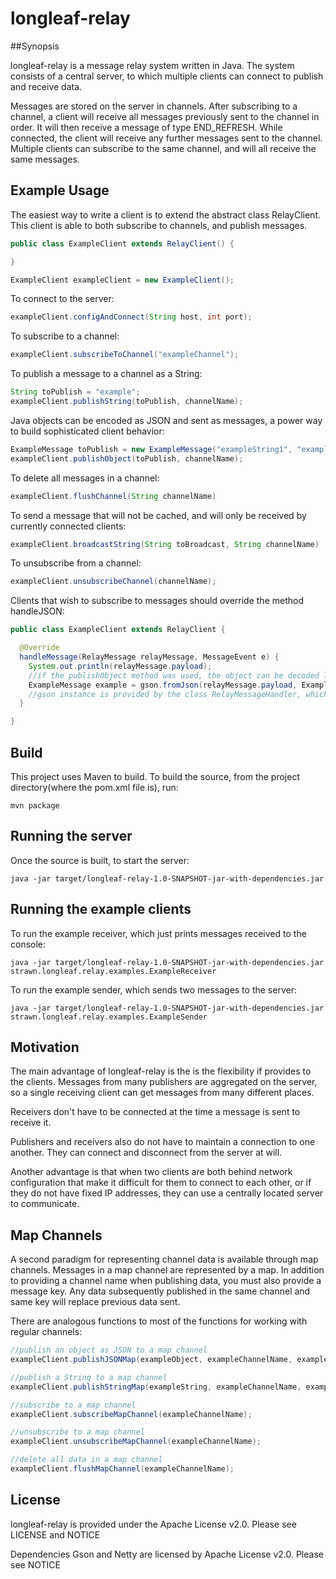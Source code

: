 # longleaf-relay

##Synopsis 

longleaf-relay is a message relay system written in Java. The system consists of a central server, to which multiple clients can connect to publish and receive data.

Messages are stored on the server in channels. After subscribing to a channel, a client will receive all messages previously sent to the channel in order. It will then receive a message of type END_REFRESH. While connected, the client will receive any further messages sent to the channel. Multiple clients can subscribe to the same channel, and will all receive the same messages.

## Example Usage

The easiest way to write a client is to extend the abstract class RelayClient. This client is able to both subscribe to channels, and publish messages.
```java
public class ExampleClient extends RelayClient() {

}

ExampleClient exampleClient = new ExampleClient();

```
To connect to the server: 
```java
exampleClient.configAndConnect(String host, int port);
```

To subscribe to a channel:
```java
exampleClient.subscribeToChannel("exampleChannel"); 
```
To publish a message to a channel as a String:
```java
String toPublish = "example";
exampleClient.publishString(toPublish, channelName);
```

Java objects can be encoded as JSON and sent as messages, a power way to build sophisticated client behavior:
```java
ExampleMessage toPublish = new ExampleMessage("exampleString1", "exampleString2");
exampleClient.publishObject(toPublish, channelName);
```

To delete all messages in a channel:
```java 
exampleClient.flushChannel(String channelName)
```
To send a message that will not be cached, and will only be received by currently connected clients: 
```java
exampleClient.broadcastString(String toBroadcast, String channelName)
```

To unsubscribe from a channel:
```java
exampleClient.unsubscribeChannel(channelName);
```

Clients that wish to subscribe to messages should override the method handleJSON:

```java
public class ExampleClient extends RelayClient {

  @Override
  handleMessage(RelayMessage relayMessage, MessageEvent e) {
    System.out.println(relayMessage.payload);
    //if the publishObject method was used, the object can be decoded like this:
    ExampleMessage example = gson.fromJson(relayMessage.payload, ExampleMessage.class);
    //gson instance is provided by the class RelayMessageHandler, which RelayClient Extends
  }

}
```

## Build

This project uses Maven to build. To build the source, from the project directory(where the pom.xml file is), run:
 
```console
mvn package
```

## Running the server

Once the source is built, to start the server:

```console
java -jar target/longleaf-relay-1.0-SNAPSHOT-jar-with-dependencies.jar
```
## Running the example clients

To run the example receiver, which just prints messages received to the console:

```console
java -jar target/longleaf-relay-1.0-SNAPSHOT-jar-with-dependencies.jar strawn.longleaf.relay.examples.ExampleReceiver
```

To run the example sender, which sends two messages to the server:

```console
java -jar target/longleaf-relay-1.0-SNAPSHOT-jar-with-dependencies.jar strawn.longleaf.relay.examples.ExampleSender
```

## Motivation

  The main advantage of longleaf-relay is the is the flexibility if provides to the clients. Messages from many publishers are aggregated on the server, so a single receiving client can get messages from many different places. 
  
  Receivers don't have to be connected at the time a message is sent to receive it. 

  Publishers and receivers also do not have to maintain a connection to one another. They can connect and disconnect from the server at will. 

 Another advantage is that when two clients are both behind network configuration that make it difficult for them to connect to each other, or if they do not have fixed IP addresses, they can use a centrally located server to communicate.

## Map Channels

A second paradigm for representing channel data is available through map channels. Messages in a map channel are represented by a map. In addition to providing a channel name when publishing data, you must also provide a message key. Any data subsequently published in the same channel and same key will replace previous data sent. 

There are analogous functions to most of the functions for working with regular channels:

```java
//publish an object as JSON to a map channel
exampleClient.publishJSONMap(exampleObject, exampleChannelName, exampleMessageKey);

//publish a String to a map channel
exampleClient.publishStringMap(exampleString, exampleChannelName, exampleMessageKey);

//subscribe to a map channel
exampleClient.subscribeMapChannel(exampleChannelName);

//unsubscribe to a map channel
exampleClient.unsubscribeMapChannel(exampleChannelName);

//delete all data in a map channel
exampleClient.flushMapChannel(exampleChannelName);

```
## License

longleaf-relay is provided under the Apache License v2.0. Please see LICENSE and NOTICE 

Dependencies Gson and Netty are licensed by Apache License v2.0. Please see NOTICE


